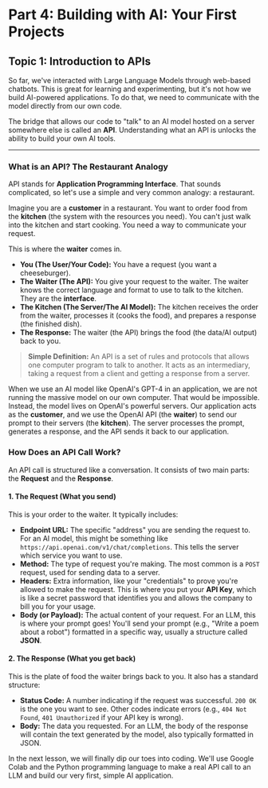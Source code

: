 # Part 4: Building with AI: Your First Projects
## Topic 1: Introduction to APIs

So far, we've interacted with Large Language Models through web-based chatbots. This is great for learning and experimenting, but it's not how we build AI-powered applications. To do that, we need to communicate with the model directly from our own code.

The bridge that allows our code to "talk" to an AI model hosted on a server somewhere else is called an **API**. Understanding what an API is unlocks the ability to build your own AI tools.

---

### What is an API? The Restaurant Analogy

API stands for **Application Programming Interface**. That sounds complicated, so let's use a simple and very common analogy: a restaurant.

Imagine you are a **customer** in a restaurant. You want to order food from the **kitchen** (the system with the resources you need). You can't just walk into the kitchen and start cooking. You need a way to communicate your request.

This is where the **waiter** comes in.

*   **You (The User/Your Code):** You have a request (you want a cheeseburger).
*   **The Waiter (The API):** You give your request to the waiter. The waiter knows the correct language and format to use to talk to the kitchen. They are the **interface**.
*   **The Kitchen (The Server/The AI Model):** The kitchen receives the order from the waiter, processes it (cooks the food), and prepares a response (the finished dish).
*   **The Response:** The waiter (the API) brings the food (the data/AI output) back to you.

> **Simple Definition:** An API is a set of rules and protocols that allows one computer program to talk to another. It acts as an intermediary, taking a request from a client and getting a response from a server.

When we use an AI model like OpenAI's GPT-4 in an application, we are not running the massive model on our own computer. That would be impossible. Instead, the model lives on OpenAI's powerful servers. Our application acts as the **customer**, and we use the OpenAI API (the **waiter**) to send our prompt to their servers (the **kitchen**). The server processes the prompt, generates a response, and the API sends it back to our application.

### How Does an API Call Work?

An API call is structured like a conversation. It consists of two main parts: the **Request** and the **Response**.

#### 1. The Request (What you send)

This is your order to the waiter. It typically includes:
*   **Endpoint URL:** The specific "address" you are sending the request to. For an AI model, this might be something like `https://api.openai.com/v1/chat/completions`. This tells the server which service you want to use.
*   **Method:** The type of request you're making. The most common is a `POST` request, used for sending data to a server.
*   **Headers:** Extra information, like your "credentials" to prove you're allowed to make the request. This is where you put your **API Key**, which is like a secret password that identifies you and allows the company to bill you for your usage.
*   **Body (or Payload):** The actual content of your request. For an LLM, this is where your prompt goes! You'll send your prompt (e.g., "Write a poem about a robot") formatted in a specific way, usually a structure called **JSON**.

#### 2. The Response (What you get back)

This is the plate of food the waiter brings back to you. It also has a standard structure:
*   **Status Code:** A number indicating if the request was successful. `200 OK` is the one you want to see. Other codes indicate errors (e.g., `404 Not Found`, `401 Unauthorized` if your API key is wrong).
*   **Body:** The data you requested. For an LLM, the body of the response will contain the text generated by the model, also typically formatted in JSON.

In the next lesson, we will finally dip our toes into coding. We'll use Google Colab and the Python programming language to make a real API call to an LLM and build our very first, simple AI application.
